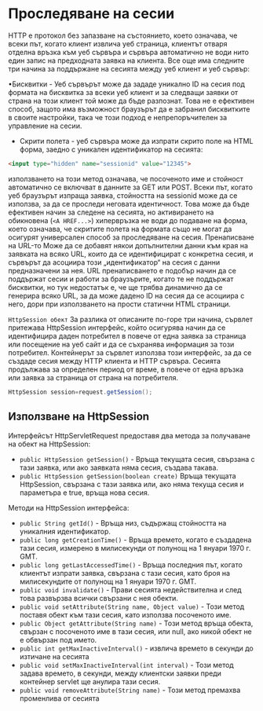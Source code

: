 # Проследяване на сесии

HTTP е протокол без запазване на състоянието, което означава, че всеки път,
когато клиент извлича уеб страница, клиентът отваря отделна връзка към уеб сървъра и
сървъра автоматично не води нито един запис на предходната заявка на клиента.
Все още има следните три начина за поддържане на сесията между уеб клиент и
уеб сървър:

•Бисквитки - Уеб сървърът може да зададе уникално ID на сесия под формата на
бисквитка за всеки уеб клиент и за следващи заявки от страна на този клиент той може
да бъде разпознат. Това не е ефективен способ, защото има възможност браузърът да е
забранил бисквитките в своите настройки, така че този подход е непрепоръчителен за
управление на сесии.

- Скрити полета - уеб сървъра може да изпрати скрито поле на HTML форма, заедно
  с уникален идентификатор на сесията:

```html
<input type="hidden" name="sessionid" value="12345">
```

използването на този метод означава, че посоченото име и стойност автоматично се включват в данните за GET или POST.
Всеки път, когато уеб браузърът изпраща заявка, стойността на sessionid може да се използва, за да се проследи неговата
идентичност. Това може да бъде ефективен начин за следене на сесията, но активирането на обикновена (```<A HREF...>```)
хипервръзка не води до подаване на форма, което означава, че скритите полета на формата също не могат да осигурят
универсален способ за проследяване на сесия.
Пренаписване на URL-то Може да се добавят някои допълнителни данни към края на заявката на всяко URL, които да се
идентифицират с конкретна сесия, и сървърът да асоциира този „идентификатор“ на сесия с данни предназначени за нея. URL
пренаписването е подобър начин да се поддържат сесии и работи за браузърите, когато те не поддържат бисквитки, но тук
недостатък е, че ще трябва динамично да се генерира всяко URL, за да може дадено ID на сесия да се асоциира с него, дори
при използването на прости статични HTML страници.

```HttpSession обект```
За разлика от описаните по-горе три начина, сървлет притежава HttpSession
интерфейс, който осигурява начин да се идентифицира даден потребител в повече от една заявка за страница или посещение
на уеб сайт и да се съхранява информация за този потребител. Контейнерът за сървлет използва този интерфейс, за да се
създаде сесия между HTTP клиента и HTTP сървъра. Сесията продължава за определен период от време, в повече от една
връзка или заявка за страница от страна на потребителя.

```java
HttpSession session=request.getSession();
```

## Използване на HttpSession

Интерфейсът HttpServletRequest предоставя два метода за получаване на обект на HttpSession:

- ```public HttpSession getSession()``` - Връща текущата сесия, свързана с тази заявка, или ако заявката няма сесия,
  създава такава.
- ```public HttpSession getSession(boolean create)``` Връща текущата HttpSession, свързана с тази заявка или, ако няма
  текуща сесия и параметъра е true, връща нова сесия.

Методи на HttpSession интерфейса:

- ```public String getId()``` - Връща низ, съдържащ стойността на уникалния идентификатор.
- ```public long getCreationTime()``` - Връща времето, когато е създадена тази сесия, измерено в милисекунди от полунощ
  на 1 януари 1970 г. GMT.
- ```public long getLastAccessedTime()``` - Връща последния път, когато клиентът изпрати заявка, свързана с тази сесия,
  като броя на милисекундите от полунощ на 1 януари 1970 г. GMT.
- ```public void invalidate()``` - Прави сесията недействителна и след това развързва всички свързани с нея обекти.
- ```public void setAttribute(String name, Object value)``` - Този метод поставя обект към тази сесия, като използва
  посоченото име.
- ```public Object getAttribute(String name)``` - Този метод връща обекта, свързан с посоченото име в тази сесия, или
  null, ако никой обект не е обвързан под името.
- ```public int getMaxInactiveInterval()``` - извлича времето в секунди до изтичане на сесията
- ```public void setMaxInactiveInterval(int interval)``` - Този метод задава времето, в секунди, между клиентски заявки
  преди контейнер servlet ще анулира тази сесия.
- ```public void removeAttribute(String name)``` - Този метод премахва променлива от сесията